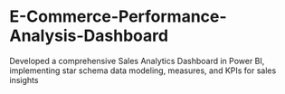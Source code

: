 # E-Commerce-Performance-Analysis-Dashboard
Developed a comprehensive Sales Analytics Dashboard in Power BI, implementing star schema data modeling, measures, and KPIs for sales insights
